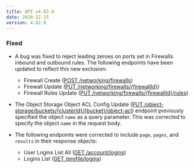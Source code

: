 ```yaml
---
title: API v4.82.0
date: 2020-12-15
version: 4.82.0
---
```


### Fixed

- A bug was fixed to reject leading zeroes on ports set in Firewalls inbound and outbound rules. The following endpoints have been updated to reflect this new exclusion:

  - Firewall Create ([POST /networking/firewalls](/docs/api/networking/firewall-create/))
  - Firewall Update ([PUT /networking/firewalls/{firewallId}](/docs/api/networking/firewall-update/))
  - Firewall Rules Update ([PUT /networking/firewalls/{firewallId}/rules](/docs/api/networking/firewall-rules-update/))

- The Object Storage Object ACL Config Update ([PUT /object-storage/buckets/{clusterId}/{bucket}/object-acl](/docs/api/object-storage/object-storage-object-acl-config-update/)) endpoint previously specified the object `name` as a query parameter. This was corrected to specify the object `name` in the request body.

- The following endpoints were corrected to include `page`, `pages`, and `results` in their response objects:
  - User Logins List All ([GET /account/logins](/docs/api/account/user-logins-list-all/))
  - Logins List ([GET /profile/logins](/docs/api/profile/logins-list/))